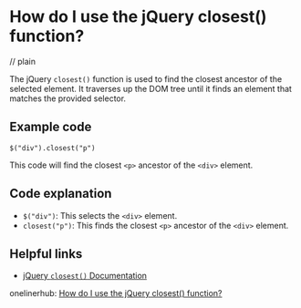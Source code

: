 # How do I use the jQuery closest() function?
// plain

The jQuery `closest()` function is used to find the closest ancestor of the selected element. It traverses up the DOM tree until it finds an element that matches the provided selector.

## Example code

```
$("div").closest("p")
```

This code will find the closest `<p>` ancestor of the `<div>` element.

## Code explanation

- `$("div")`: This selects the `<div>` element.
- `closest("p")`: This finds the closest `<p>` ancestor of the `<div>` element.

## Helpful links
- [jQuery `closest()` Documentation](https://api.jquery.com/closest/)

onelinerhub: [How do I use the jQuery closest() function?](https://onelinerhub.com/jquery/how-do-i-use-the-jquery-closest---function)